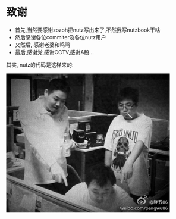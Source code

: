 # 致谢

* 首先,当然要感谢zozoh把nutz写出来了,不然我写nutzbook干啥
* 然后感谢各位commiter及各位nutz用户
* 又然后, 感谢老婆和鸣鸣
* 最后,感谢党,感谢CCTV,感谢A股...

其实, nutz的代码是这样来的:

![五匹兽](images/wps.jpg)